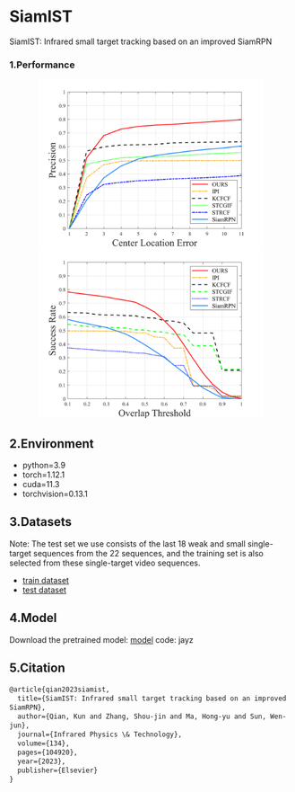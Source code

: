 # SiamIST
SiamIST: Infrared small target tracking based on an improved SiamRPN
### 1.Performance
<div align=center><img width="400" height="300" src="https://github.com/JayChou-z/image_container/blob/main/Precision.png"/><img width="400" height="300" src="https://github.com/JayChou-z/image_container/blob/main/success.png"/></div>


## 2.Environment
- python=3.9  
- torch=1.12.1  
- cuda=11.3  
- torchvision=0.13.1


## 3.Datasets

Note: The test set we use consists of the last 18 weak and small single-target sequences from the 22 sequences, and the training set is also selected from these single-target video sequences.
* [train dataset](https://www.scidb.cn/en/detail?dataSetId=808025946870251520&version=V2)
* [test dataset](https://www.scidb.cn/en/detail?dataSetId=720626420933459968&version=V1)
## 4.Model
Download the pretrained model:
[model](https://pan.baidu.com/s/1WDNzGo_Zo4mlZqzjwUsW7A?pwd=jayz) code: jayz

  
## 5.Citation
```
@article{qian2023siamist,
  title={SiamIST: Infrared small target tracking based on an improved SiamRPN},
  author={Qian, Kun and Zhang, Shou-jin and Ma, Hong-yu and Sun, Wen-jun},
  journal={Infrared Physics \& Technology},
  volume={134},
  pages={104920},
  year={2023},
  publisher={Elsevier}
}
```

